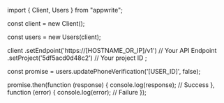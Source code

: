 import { Client, Users } from "appwrite";

const client = new Client();

const users = new Users(client);

client
    .setEndpoint('https://[HOSTNAME_OR_IP]/v1') // Your API Endpoint
    .setProject('5df5acd0d48c2') // Your project ID
;

const promise = users.updatePhoneVerification('[USER_ID]', false);

promise.then(function (response) {
    console.log(response); // Success
}, function (error) {
    console.log(error); // Failure
});